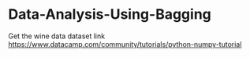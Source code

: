 # Data-Analysis-Using-Bagging
Get the wine data dataset link
https://www.datacamp.com/community/tutorials/python-numpy-tutorial
